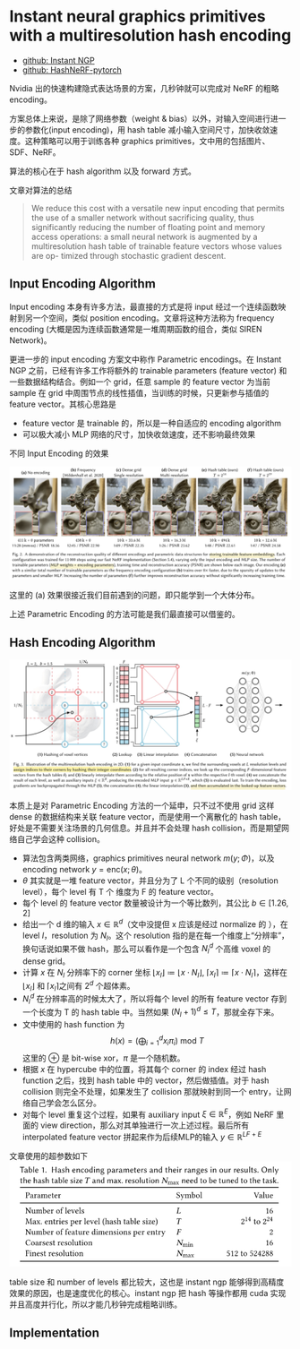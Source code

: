 # Instant neural graphics primitives with a multiresolution hash encoding
- [github: Instant NGP](https://github.com/NVlabs/instant-ngp)
- [github: HashNeRF-pytorch](https://github.com/yashbhalgat/HashNeRF-pytorch)

Nvidia 出的快速构建隐式表达场景的方案，几秒钟就可以完成对 NeRF 的粗略 encoding。

方案总体上来说，是除了网络参数（weight & bias）以外，对输入空间进行进一步的参数化(input encoding)，用 hash table 减小输入空间尺寸，加快收敛速度。这种策略可以用于训练各种 graphics primitives，文中用的包括图片、SDF、NeRF。

算法的核心在于 hash algorithm 以及 forward 方式。

文章对算法的总结
> We reduce this cost with a versatile new input encoding that permits the use of a smaller network without sacrificing quality, thus significantly reducing the number of floating point and memory access operations: a small neural network is augmented by a multiresolution hash table of trainable feature vectors whose values are op- timized through stochastic gradient descent.

## Input Encoding Algorithm
Input encoding 本身有许多方法，最直接的方式是将 input 经过一个连续函数映射到另一个空间，类似 position encoding。文章将这种方法称为 frequency encoding (大概是因为连续函数通常是一堆周期函数的组合，类似 SIREN Network)。

更进一步的 input encoding 方案文中称作 Parametric encodings。在 Instant NGP 之前，已经有许多工作将额外的 trainable parameters (feature vector) 和一些数据结构结合。例如一个 grid，任意 sample 的 feature vector 为当前 sample 在 grid 中周围节点的线性插值，当训练的时候，只更新参与插值的 feature vector。其核心思路是
- feature vector 是 trainable 的，所以是一种自适应的 encoding algorithm
- 可以极大减小 MLP 网络的尺寸，加快收敛速度，还不影响最终效果

不同 Input Encoding 的效果

![](../imgs/inputEncoding.png)

这里的 (a) 效果很接近我们目前遇到的问题，即只能学到一个大体分布。

上述 Parametric Encoding 的方法可能是我们最直接可以借鉴的。

## Hash Encoding Algorithm
![](../imgs/instantNgp.png)

本质上是对 Parametric Encoding 方法的一个延申，只不过不使用 grid 这样 dense 的数据结构来关联 feature vector，而是使用一个离散化的 hash table，好处是不需要关注场景的几何信息。并且并不会处理 hash collision，而是期望网络自己学会这种 collision。

- 算法包含两类网络，graphics primitives neural network $m(y; \Phi)$，以及 encoding network $y=\text{enc}(x; \theta)$。
- $\theta$ 其实就是一堆 feature vector，并且分为了 L 个不同的级别（resolution level），每个 level 有 T 个 维度为 F 的 feature vector。
- 每个 level 的 feature vector 数量被设计为一个等比数列，其公比 $b\in[1.26,2]$
- 给出一个 d 维的输入 $x\in \mathbb{R}^d$（文中没提但 x 应该是经过 normalize 的 ），在 level $l$，resolution 为 $N_l$。这个 resolution 指的是在每一个维度上“分辨率”，换句话说如果不做 hash，那么可以看作是一个包含 $N_l^d$ 个高维 voxel 的 dense grid。
- 计算 $x$ 在 $N_l$ 分辨率下的 corner 坐标 $\lfloor x_l\rfloor\coloneqq \lfloor x\cdot N_l\rfloor$, $\lceil x_l\rceil\coloneqq \lceil x\cdot N_l\rceil$，这样在 $\lfloor x_l\rfloor$ 和 $\lceil x_l\rceil$之间有 $2^d$ 个超体素。
- $N_l^d$ 在分辨率高的时候太大了，所以将每个 level 的所有 feature vector 存到一个长度为 T 的 hash table 中。当然如果 $(N_l + 1)^d \leq T$，那就全存下来。
- 文中使用的 hash function 为
$$h(x) = \left(\bigoplus_{i=1}^d x_i\pi_i\right) \text{ mod } T$$
这里的 $\oplus$ 是 bit-wise xor，$\pi$ 是一个随机数。
- 根据 $x$ 在 hypercube 中的位置，将其每个 corner 的 index 经过 hash function 之后，找到 hash table 中的 vector，然后做插值。对于 hash collision 则完全不处理，如果发生了 collision 那就映射到同一个 entry，让网络自己学会怎么区分。
- 对每个 level 重复这个过程，如果有 auxiliary input $\xi\in \mathbb{R}^E$，例如 NeRF 里面的 view direction，那么对其单独进行一次上述过程。最后所有 interpolated feature vector 拼起来作为后续MLP的输入 $y\in\mathbb{R}^{LF+E}$

文章使用的超参数如下
![](../imgs/instantNgpHyper.png)

table size 和 number of levels 都比较大，这也是 instant ngp 能够得到高精度效果的原因，也是速度优化的核心。instant ngp 把 hash 等操作都用 cuda 实现并且高度并行化，所以才能几秒钟完成粗略训练。

## Implementation